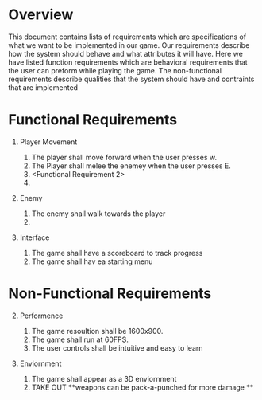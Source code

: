 # Overview

This document contains lists of requirements which are specifications of what we want to be implemented in our game. Our requirements describe how the system should behave and what attributes it will have. Here we have listed function requirements which are behavioral requirements that the user can preform while playing the game. The non-functional requirements describe qualities that the system should have and contraints that are implemented

# Functional Requirements

1. Player Movement
    1. The player shall move forward when the user presses w.
    2. The Player shall melee the enemey when the user presses E.
    2. <Functional Requirement 2>
    3. <And so on>

2. Enemy
    1. The enemy shall walk towards the player
    2. <and so on>

3. Interface
    1. The game shall have a scoreboard to track progress
    2. The game shall hav ea starting menu

# Non-Functional Requirements

2. Performence
    1. The game resoultion shall be 1600x900.
    2. The game shall run at 60FPS.
    3. The user controls shall be intuitive and easy to learn

3. Enviornment
    1. The game shall appear as a 3D enviornment
    2. TAKE OUT **weapons can be pack-a-punched for more damage **


